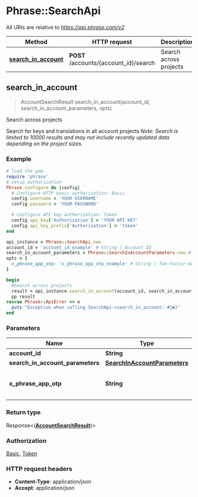 # Phrase::SearchApi

All URIs are relative to *https://api.phrase.com/v2*

Method | HTTP request | Description
------------- | ------------- | -------------
[**search_in_account**](SearchApi.md#search_in_account) | **POST** /accounts/{account_id}/search | Search across projects



## search_in_account

> AccountSearchResult search_in_account(account_id, search_in_account_parameters, opts)

Search across projects

Search for keys and translations in all account projects  *Note: Search is limited to 10000 results and may not include recently updated data depending on the project sizes.* 

### Example

```ruby
# load the gem
require 'phrase'
# setup authorization
Phrase.configure do |config|
  # Configure HTTP basic authorization: Basic
  config.username = 'YOUR USERNAME'
  config.password = 'YOUR PASSWORD'

  # Configure API key authorization: Token
  config.api_key['Authorization'] = 'YOUR API KEY'
  config.api_key_prefix['Authorization'] = 'token'
end

api_instance = Phrase::SearchApi.new
account_id = 'account_id_example' # String | Account ID
search_in_account_parameters = Phrase::SearchInAccountParameters.new # SearchInAccountParameters | 
opts = {
  x_phrase_app_otp: 'x_phrase_app_otp_example' # String | Two-Factor-Authentication token (optional)
}

begin
  #Search across projects
  result = api_instance.search_in_account(account_id, search_in_account_parameters, opts)
  pp result
rescue Phrase::ApiError => e
  puts "Exception when calling SearchApi->search_in_account: #{e}"
end
```

### Parameters


Name | Type | Description  | Notes
------------- | ------------- | ------------- | -------------
 **account_id** | **String**| Account ID | 
 **search_in_account_parameters** | [**SearchInAccountParameters**](SearchInAccountParameters.md)|  | 
 **x_phrase_app_otp** | **String**| Two-Factor-Authentication token (optional) | [optional] 

### Return type

Response<([**AccountSearchResult**](AccountSearchResult.md))>

### Authorization

[Basic](../README.md#Basic), [Token](../README.md#Token)

### HTTP request headers

- **Content-Type**: application/json
- **Accept**: application/json

